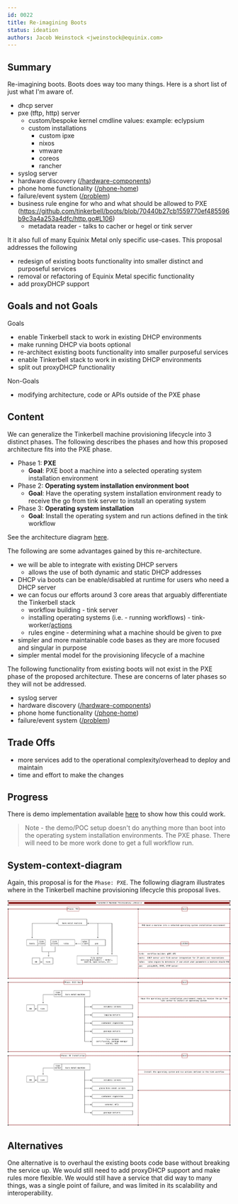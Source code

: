 ```yaml
---
id: 0022
title: Re-imagining Boots
status: ideation
authors: Jacob Weinstock <jweinstock@equinix.com>
---
```


## Summary

Re-imagining boots. Boots does way too many things.
Here is a short list of just what I'm aware of.

- dhcp server
- pxe (tftp, http) server
  - custom/bespoke kernel cmdline values: example: eclypsium
  - custom installations
    - custom ipxe
    - nixos
    - vmware
    - coreos
    - rancher
- syslog server
- hardware discovery ([/hardware-components](https://github.com/tinkerbell/boots/blob/70440b27cb1559770ef485596b9c3a4a253a4dfc/http.go#L82))
- phone home functionality ([/phone-home](https://github.com/tinkerbell/boots/blob/70440b27cb1559770ef485596b9c3a4a253a4dfc/http.go#L69))
- failure/event system ([/problem](https://github.com/tinkerbell/boots/blob/70440b27cb1559770ef485596b9c3a4a253a4dfc/http.go#L71))
- business rule engine for who and what should be allowed to PXE (https://github.com/tinkerbell/boots/blob/70440b27cb1559770ef485596b9c3a4a253a4dfc/http.go#L106)
  - metadata reader - talks to cacher or hegel or tink server

It it also full of many Equinix Metal only specific use-cases.
This proposal addresses the following

- redesign of existing boots functionality into smaller distinct and purposeful services
- removal or refactoring of Equinix Metal specific functionality
- add proxyDHCP support

## Goals and not Goals

Goals

- enable Tinkerbell stack to work in existing DHCP environments
- make running DHCP via boots optional
- re-architect existing boots functionality into smaller purposeful services
- enable Tinkerbell stack to work in existing DHCP environments
- split out proxyDHCP functionality

Non-Goals

- modifying architecture, code or APIs outside of the PXE phase

## Content

We can generalize the Tinkerbell machine provisioning lifecycle into 3 distinct phases.
The following describes the phases and how this proposed architecture fits into the PXE phase.

- Phase 1: **PXE**
  - **Goal**: PXE boot a machine into a selected operating system installation environment
- Phase 2: **Operating system installation environment boot**
  - **Goal**: Have the operating system installation environment ready to receive the go from tink server to install an operating system
- Phase 3: **Operating system installation**
  - **Goal**: Install the operating system and run actions defined in the tink workflow

See the architecture diagram [here](./tinkerbell-lifecycle.png).

The following are some advantages gained by this re-architecture.

- we will be able to integrate with existing DHCP servers
  - allows the use of both dynamic and static DHCP addresses
- DHCP via boots can be enable/disabled at runtime for users who need a DHCP server
- we can focus our efforts around 3 core areas that arguably differentiate the Tinkerbell stack
  - workflow building - tink server
  - installing operating systems (i.e. - running workflows) - tink-worker/[actions](https://docs.tinkerbell.org/actions/action-architecture/)
  - rules engine - determining what a machine should be given to pxe
- simpler and more maintainable code bases as they are more focused and singular in purpose
- simpler mental model for the provisioning lifecycle of a machine

The following functionality from existing boots will not exist in the PXE phase of the proposed architecture.
These are concerns of later phases so they will not be addressed.

- syslog server
- hardware discovery ([/hardware-components](https://github.com/tinkerbell/boots/blob/70440b27cb1559770ef485596b9c3a4a253a4dfc/http.go#L82))
- phone home functionality ([/phone-home](https://github.com/tinkerbell/boots/blob/70440b27cb1559770ef485596b9c3a4a253a4dfc/http.go#L69))
- failure/event system ([/problem](https://github.com/tinkerbell/boots/blob/70440b27cb1559770ef485596b9c3a4a253a4dfc/http.go#L71))

## Trade Offs

- more services add to the operational complexity/overhead to deploy and maintain
- time and effort to make the changes

## Progress

There is demo implementation available [here](https://github.com/jacobweinstock/tinkerbell-next) to show how this could work.

> Note - the demo/POC setup doesn't do anything more than boot into the operating system installation environments.
> The PXE phase.
> There will need to be more work done to get a full workflow run.

## System-context-diagram

Again, this proposal is for the `Phase: PXE`.
The following diagram illustrates where in the Tinkerbell machine provisioning lifecycle this proposal lives.

![machine provisioning lifecycle](./tinkerbell-lifecycle.png#3)

## Alternatives

One alternative is to overhaul the existing boots code base without breaking the service up.
We would still need to add proxyDHCP support and make rules more flexible.
We would still have a service that did way to many things, was a single point of failure, and was limited in its scalability and interoperability.
